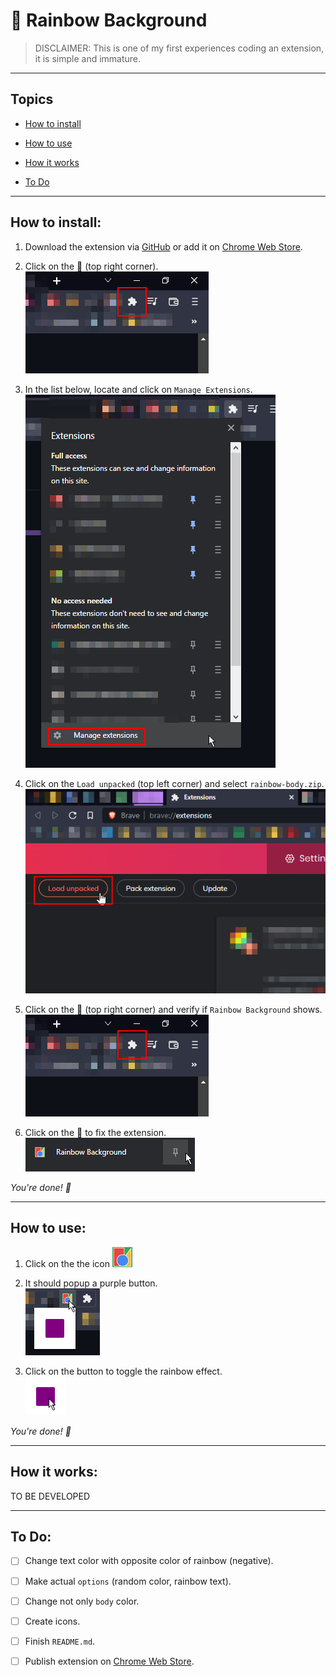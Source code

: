 # :rainbow: Rainbow Background

> DISCLAIMER: This is one of my first experiences coding an extension, it is simple and immature.

---
## Topics
- [How to install](#how-to-install)

- [How to use](#how-to-use)

- [How it works](#how-it-works)

- [To Do](#to-do)

---
## How to install:
1. Download the extension via [GitHub](#) or add it on [Chrome Web Store](#).

1. Click on the :jigsaw: (top right corner).<br>
![jigsaw](img/jigsaw.png)

1. In the list below, locate and click on `Manage Extensions`.<br>
![manage_ext](img/manage_ext.png)

1. Click on the `Load unpacked` (top left corner) and select `rainbow-body.zip`.<br>
![load_unpacked](img/load_unpacked.png)

1. Click on the :jigsaw: (top right corner) and verify if `Rainbow Background` shows.<br>
![jigsaw](img/jigsaw.png)

1. Click on the :pushpin: to fix the extension.<br>
![pin](img/pin.png)

_You're done! :tada:_

---
## How to use:
1. Click on the the icon ![icon](src/images/get_started32.png)

1. It should popup a purple button.<br>
![popup](img/popup.png)

1. Click on the button to toggle the rainbow effect.<br>
![button](img/button.png)

_You're done! :tada:_

---
## How it works:
TO BE DEVELOPED

---
## To Do:
- [ ] Change text color with opposite color of rainbow (negative).

- [ ] Make actual `options` (random color, rainbow text).

- [ ] Change not only `body` color.

- [ ] Create icons.

- [ ] Finish `README.md`.

- [ ] Publish extension on [Chrome Web Store](https://chrome.google.com/webstore/category/extensions).
